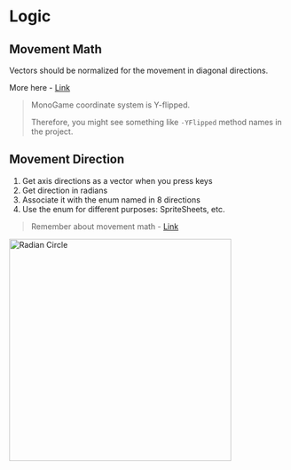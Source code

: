 ﻿# Logic

## Movement Math

Vectors should be normalized for the movement in diagonal directions.

More here - [Link](https://www.youtube.com/watch?v=u70ZpQH1muc)

> MonoGame coordinate system is Y-flipped.
> 
> Therefore, you might see something like `-YFlipped` method names in the project.

## Movement Direction

1. Get axis directions as a vector when you press keys
2. Get direction in radians
3. Associate it with the enum named in 8 directions
4. Use the enum for different purposes: SpriteSheets, etc.

> Remember about movement math - [Link](#movement-math)

<img src="https://wumbo.net/concepts/unit-circle-chart-degrees/unit-circle-chart-degrees-12-650-650.svg" width="400px" alt="Radian Circle"/>

